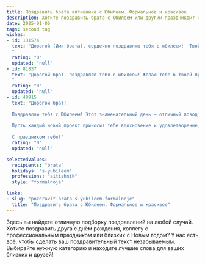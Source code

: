 ```yaml
---
title: Поздравить брата айтишника с Юбилеем. Формальное и красивое
description: Хотите поздравить брата с Юбилеем или другим праздником? Наш ИИ создаст незабываемое поздравление, а вы обязательно выделитесь среди других.  
date: 2025-01-06
tags: second tag
wishes:
- id: 131574
  text: "Дорогой (Имя брата), сердечно поздравляю тебя с юбилеем!  Твой профессионализм и талант в сфере IT впечатляют, а достижения – достойны восхищения. Желаю тебе дальнейших успехов в твоей карьере, новых интересных проектов и реализации всех амбициозных планов. Пусть в жизни будет много радости, здоровья и благополучия! С юбилеем!
  "
  rating: "0"
  updated: "null"
- id: 81837
  text: "Дорогой брат, поздравляю тебя с юбилеем! Желаю тебе в твоей профессиональной сфере - в мире IT - успехов и процветания, новых интересных проектов и реализации всех твоих амбиций. Пусть твой талант и ум всегда приносят тебе удовлетворение и радость! С днем рождения!
  "
  rating: "0"
  updated: "null"
- id: 40915
  text: "Дорогой брат!
  
  Поздравляю тебя с Юбилеем! Этот знаменательный день — отличный повод вспомнить о всех твоих достижениях и успехах. Ты не только талантливый айтишник, но и человек с большим сердцем, ответственный и целеустремлённый.
  
  Пусть каждый новый проект приносит тебе вдохновение и удовлетворение, а трудности обходят стороной. Желаю здоровья, процветания и новых высот в карьере. Пусть твоя жизнь будет наполнена яркими моментами и приятными сюрпризами.
  
  С праздником тебя!"
  rating: "0"
  updated: "null"

selectedValues:
  recipients: "brata"
  holidays: "s-yubileem"
  professions: "aitishnik"
  style: "formalnoje"

links:
- slug: "pozdravit-brata-s-yubileem-formalnoje"
  title: "Поздравить брата с Юбилеем. Формальное и красивое"
---
```


Здесь вы найдете отличную подборку поздравлений на любой случай.
Хотите поздравить друга с днём рождения, коллегу с профессиональным праздником или близких с Новым годом? У нас есть всё, чтобы сделать ваш поздравительный текст незабываемым. Выбирайте нужную категорию и находите лучшие слова для ваших близких и друзей!
